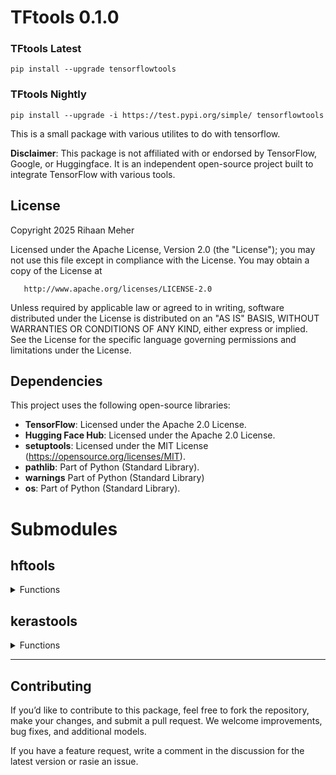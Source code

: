 # TFtools 0.1.0


### TFtools Latest


    pip install --upgrade tensorflowtools


### TFtools Nightly


    pip install --upgrade -i https://test.pypi.org/simple/ tensorflowtools


This is a small package with various utilites to do with tensorflow.






**Disclaimer**: This package is not affiliated with or endorsed by TensorFlow, Google, or Huggingface. It is an independent open-source project built to integrate TensorFlow with various tools.


## License


Copyright 2025 Rihaan Meher


   Licensed under the Apache License, Version 2.0 (the "License");
   you may not use this file except in compliance with the License.
   You may obtain a copy of the License at


       http://www.apache.org/licenses/LICENSE-2.0


   Unless required by applicable law or agreed to in writing, software
   distributed under the License is distributed on an "AS IS" BASIS,
   WITHOUT WARRANTIES OR CONDITIONS OF ANY KIND, either express or implied.
   See the License for the specific language governing permissions and
   limitations under the License.


## Dependencies


This project uses the following open-source libraries:


- **TensorFlow**: Licensed under the Apache 2.0 License.
- **Hugging Face Hub**: Licensed under the Apache 2.0 License.
- **setuptools**: Licensed under the MIT License (https://opensource.org/licenses/MIT).
- **pathlib**: Part of Python (Standard Library).
- **warnings** Part of Python (Standard Library)
- **os**: Part of Python (Standard Library).






# Submodules


## hftools


<details>
<summary>Functions</summary>


---


<details>
<summary>download_model_from_huggingface(username, repository, model_id)</summary>


This downloads a model named tf_model.h5 or tf_model.keras from huggingface to the tensorflowtools data directory. It can be used with the load_from_hf_cache function in the kerastools submodule


##### Example


    import tensorflowtools
    tensorflowtools.hftools.download_model_from_huggingface("sharktide", "recyclebot0", "sharktide/recyclebot0")
    model = tensorflowtools.kerastools.load_from_hf_cache("sharktide", "recyclebot0", "tf_model.h5")
    model.summary


</details>


<details>
<summary>clear_model_cache()</summary>


This clears the model cache; all downloaded models and configuration files will be deleted


##### Example


    import tensorflowtools
    tensorflowtools.hftools.download_model_from_huggingface("sharktide", "recyclebot0", "sharktide/recyclebot0")
    model = tensorflowtools.kerastools.load_from_hf_cache("sharktide", "recyclebot0", "tf_model.h5")
    model.summary
    tensorflowtools.hftools.clear_model_cache()
    try:
        model = tensorflowtools.kerastools.load_from_hf_cache("sharktide", "recyclebot0", "tf_model.h5")
    except:
        print("It worked!")


</details>


</details>


## kerastools


<details>
<summary>Functions</summary>


---


<details>
<summary>load_from_hf_cache(username, repository, filename)</summary>


This loads a model using tf.keras.models.load_model() from tensorflowtools's cache. Use with the hftools submodule to download a model to the cache.

Warning: This does not currently work in google colab. We are working to resolve this issue.


##### Example


    import tensorflowtools
    tensorflowtools.hftools.download_model_from_huggingface("sharktide", "recyclebot0", "sharktide/recyclebot0")
    model = tensorflowtools.kerastools.load_from_hf_cache("sharktide", "recyclebot0", "tf_model.h5")
    model.summary
</details>


<details>
<summary>default_image_augmentation(rate)</summary>


This returns a sequential model of some basic image augmentation. The rate float is the amount of augmentation that should be applied. An average rate is 0.2.


##### Example


    import tensorflowtools


    model = tf.keras.Sequential([
        tensorflowtools.kerastools.default_image_augmentation(0.2),
        #rest of your layers here
    ])


</details>


<details>
<summary>basic_ffnn(input_dim, output_dim, loss, compile_model=True)</summary>


This returns a very basic fully connected neural network. The input dimensions are the dimensions for the first dense layer, the output dimensions are the dimensions for the last dense layer, the loss is the loss function to be used if compile_model is set to true. If you aren't planning to compile the model, still pick as loss function.


##### Example


    # Example usage of the basic FFNN
    from tensorflow.keras.datasets import mnist
    from tensorflow.keras.utils import to_categorical


    # Load and preprocess data
    (x_train, y_train), (x_test, y_test) = mnist.load_data()
    x_train = x_train.reshape(-1, 28*28) / 255.0
    x_test = x_test.reshape(-1, 28*28) / 255.0
    y_train = to_categorical(y_train, 10)
    y_test = to_categorical(y_test, 10)


    # Create and compile the model
    model = basic_ffnn(input_dim=28*28, output_dim=10, 'categorical_crossentropy')


    # Train the model
    model.fit(x_train, y_train, epochs=10, batch_size=32)


</details>


<details>
<summary>basic_cnn(input_shape, num_classes, loss, compile_model=True)</summary>


This returns a basic convolutional neural network for image classification. The input dimensions are the dimensions for the first convolutional layer, the number of classes is used in the last dense layer. the actication of the last layer will automatically be switched between sigmoid and softmax depending on the type of classification.


##### Example


    # Example usage of the basic CNN
    from tensorflow.keras.datasets import mnist
    from tensorflow.keras.utils import to_categorical


    # Load and preprocess data
    (x_train, y_train), (x_test, y_test) = mnist.load_data()
    x_train = x_train.reshape(-1, 28, 28, 1) / 255.0
    x_test = x_test.reshape(-1, 28, 28, 1) / 255.0
    y_train = to_categorical(y_train, 10)
    y_test = to_categorical(y_test, 10)


    # Create and compile the model
    model = basic_cnn(input_shape=(28, 28, 1), num_classes=10, 'sparse_categorical_crossentropy')


    # Train the model
    model.fit(x_train, y_train, epochs=10, batch_size=32)


</details>


<details>
<summary>basic_lstm(input_shape, output_dim, loss, activation, compile_model=True)</summary>


Gives basic starter architecture for a lstm model.
:param input_shape: Input shape for the first lstm layer
:param output_dim: Output dimensions of final dense.
:param loss: Loss function
:param activation: The activation function for the last dense layer.
:param compile_model: Optionally compiles the model.
:return: Generated lstm model with optional compilation.


##### Example


    # Example usage of the basic LSTM model
    from tensorflow.keras.datasets import imdb
    from tensorflow.keras.preprocessing.sequence import pad_sequences


    # Load and preprocess data
    (x_train, y_train), (x_test, y_test) = imdb.load_data()
    x_train = pad_sequences(x_train, maxlen=500)
    x_test = pad_sequences(x_test, maxlen=500)


    # Create and compile the model
    model = basic_lstm(input_shape=(500, ), output_dim=1, 'categorical_crossentropy', 'softmax')


    # Train the model
    model.fit(x_train, y_train, epochs=5, batch_size=64)


</details>


<details>
<summary>basic_autoencoder(input_shape, compile_model=True)</summary>


Gives basic starter architecture for a basic autencoder model.
:param input_shape: Input shape for the first conv2d layer
:param compile_model: Optionally compiles the model with mse loss.
:return: Generated lstm model with optional compilation.


##### Example
    # Example usage of the basic Autoencoder
    from tensorflow.keras.datasets import mnist


    # Load and preprocess data
    (x_train, _), (x_test, _) = mnist.load_data()
    x_train = x_train.reshape(-1, 28, 28, 1) / 255.0
    x_test = x_test.reshape(-1, 28, 28, 1) / 255.0


    # Create and compile the model
    model = basic_autoencoder(input_shape=(28, 28, 1))


    # Train the model
    model.fit(x_train, x_train, epochs=10, batch_size=128)


</details>




</details>




---




## Contributing


If you’d like to contribute to this package, feel free to fork the repository, make your changes, and submit a pull request. We welcome improvements, bug fixes, and additional models.


If you have a feature request, write a comment in the discussion for the latest version or rasie an issue.





